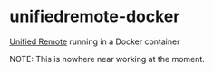 # unifiedremote-docker
[Unified Remote](https://www.unifiedremote.com/) running in a Docker container


NOTE: This is nowhere near working at the moment.